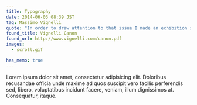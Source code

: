 ```yaml
---
title: Typography
date: 2014-06-03 08:39 JST
tag: Massimo Vignelli
quote: "In order to draw attention to that issue I made an exhibition showing work that we had done over many years by using only four typefaces: Garamond, Bodoni, Century Expanded, and Helvetica. —Besides those already mentioned, I can add Optima, Futura, Univers (the most advanced design of the century since it comes in 59 variations of the same face), Caslon, Baskerville, and a few other modern cuts."
found_title: Vignelli Canon
found_url: http://www.vignelli.com/canon.pdf
images:
  - scroll.gif

has_memo: true
---
```


Lorem ipsum dolor sit amet, consectetur adipisicing elit. Doloribus recusandae officia unde maxime ad quos suscipit vero facilis perferendis sed, libero, voluptatibus incidunt facere, veniam, illum dignissimos at. Consequatur, itaque.
